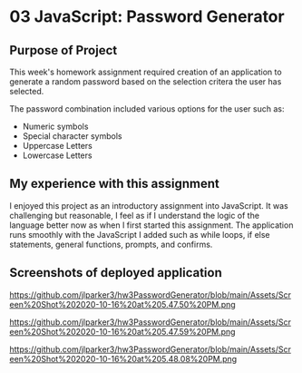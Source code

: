# 03 JavaScript: Password Generator

## Purpose of Project

This week's homework assignment required creation of an application to generate a random password based on the selection critera the user has selected. 

The password combination included various options for the user such as:

* Numeric symbols
* Special character symbols
* Uppercase Letters
* Lowercase Letters

## My experience with this assignment

I enjoyed this project as an introductory assignment into JavaScript. It was challenging but reasonable, I feel as if I understand the logic of the language better now as when I first started this assignment. The application runs smoothly with the JavaScript I added such as while loops, if else statements, general functions, prompts, and confirms. 

## Screenshots of deployed application

https://github.com/jlparker3/hw3PasswordGenerator/blob/main/Assets/Screen%20Shot%202020-10-16%20at%205.47.50%20PM.png


https://github.com/jlparker3/hw3PasswordGenerator/blob/main/Assets/Screen%20Shot%202020-10-16%20at%205.47.59%20PM.png


https://github.com/jlparker3/hw3PasswordGenerator/blob/main/Assets/Screen%20Shot%202020-10-16%20at%205.48.08%20PM.png

